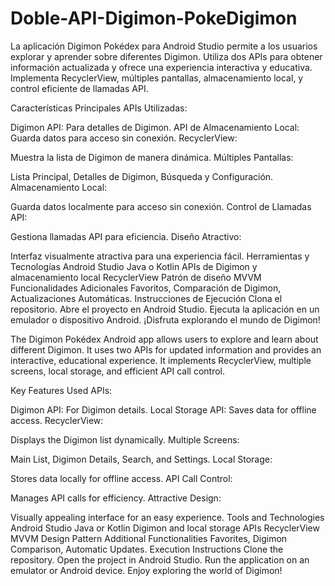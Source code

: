 # Doble-API-Digimon-PokeDigimon
 
La aplicación Digimon Pokédex para Android Studio permite a los usuarios explorar y aprender sobre diferentes Digimon. Utiliza dos APIs para obtener información actualizada y ofrece una experiencia interactiva y educativa. Implementa RecyclerView, múltiples pantallas, almacenamiento local, y control eficiente de llamadas API.

Características Principales
APIs Utilizadas:

Digimon API: Para detalles de Digimon.
API de Almacenamiento Local: Guarda datos para acceso sin conexión.
RecyclerView:

Muestra la lista de Digimon de manera dinámica.
Múltiples Pantallas:

Lista Principal, Detalles de Digimon, Búsqueda y Configuración.
Almacenamiento Local:

Guarda datos localmente para acceso sin conexión.
Control de Llamadas API:

Gestiona llamadas API para eficiencia.
Diseño Atractivo:

Interfaz visualmente atractiva para una experiencia fácil.
Herramientas y Tecnologías
Android Studio
Java o Kotlin
APIs de Digimon y almacenamiento local
RecyclerView
Patrón de diseño MVVM
Funcionalidades Adicionales
Favoritos, Comparación de Digimon, Actualizaciones Automáticas.
Instrucciones de Ejecución
Clona el repositorio.
Abre el proyecto en Android Studio.
Ejecuta la aplicación en un emulador o dispositivo Android.
¡Disfruta explorando el mundo de Digimon!


The Digimon Pokédex Android app allows users to explore and learn about different Digimon. It uses two APIs for updated information and provides an interactive, educational experience. It implements RecyclerView, multiple screens, local storage, and efficient API call control.

Key Features
Used APIs:

Digimon API: For Digimon details.
Local Storage API: Saves data for offline access.
RecyclerView:

Displays the Digimon list dynamically.
Multiple Screens:

Main List, Digimon Details, Search, and Settings.
Local Storage:

Stores data locally for offline access.
API Call Control:

Manages API calls for efficiency.
Attractive Design:

Visually appealing interface for an easy experience.
Tools and Technologies
Android Studio
Java or Kotlin
Digimon and local storage APIs
RecyclerView
MVVM Design Pattern
Additional Functionalities
Favorites, Digimon Comparison, Automatic Updates.
Execution Instructions
Clone the repository.
Open the project in Android Studio.
Run the application on an emulator or Android device.
Enjoy exploring the world of Digimon!
